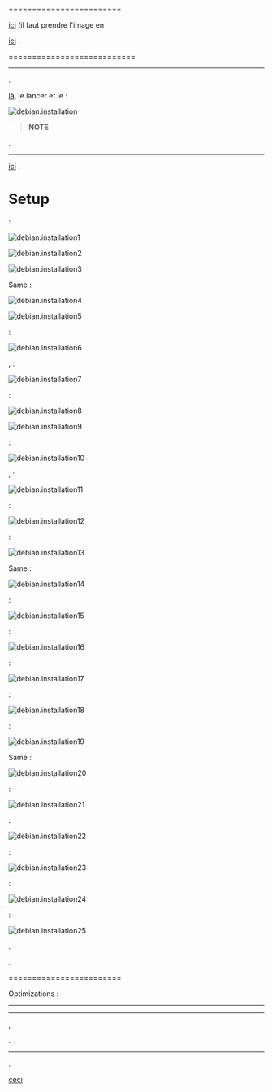 


 
========================



[ici](https://www.debian.org/CD/netinst) (il faut prendre l'image en

[ici](http://cdimage.debian.org/debian-cd/9.1.0/amd64/iso-cd/debian-9.1.0-amd64-netinst.iso)
.

 
===========================

 
------------------------



.


[là](http://rufus.akeo.ie/downloads/rufus-2.9.exe), le lancer et le
 :

![debian.installation](images/debian.installation.PNG)

> **NOTE**
>
> 
> 


.

 
----------




[ici](https://jeedom.github.io/documentation/howto/en_US/doc-howto-vmware.creer_une_vm.html)
.

Setup 
============

 :

![debian.installation1](images/debian.installation1.PNG)



![debian.installation2](images/debian.installation2.PNG)



![debian.installation3](images/debian.installation3.PNG)

Same :

![debian.installation4](images/debian.installation4.PNG)




![debian.installation5](images/debian.installation5.PNG)

 :

![debian.installation6](images/debian.installation6.PNG)

,
 :

![debian.installation7](images/debian.installation7.PNG)

 :

![debian.installation8](images/debian.installation8.PNG)




![debian.installation9](images/debian.installation9.PNG)

 :

![debian.installation10](images/debian.installation10.PNG)

,
 :

![debian.installation11](images/debian.installation11.PNG)

 :

![debian.installation12](images/debian.installation12.PNG)

 :

![debian.installation13](images/debian.installation13.PNG)

Same :

![debian.installation14](images/debian.installation14.PNG)

 :

![debian.installation15](images/debian.installation15.PNG)

 :

![debian.installation16](images/debian.installation16.PNG)

 :

![debian.installation17](images/debian.installation17.PNG)

 :

![debian.installation18](images/debian.installation18.PNG)

 :

![debian.installation19](images/debian.installation19.PNG)

Same :

![debian.installation20](images/debian.installation20.PNG)

 :

![debian.installation21](images/debian.installation21.PNG)




 :

![debian.installation22](images/debian.installation22.PNG)

 :

![debian.installation23](images/debian.installation23.PNG)

 :

![debian.installation24](images/debian.installation24.PNG)


 :

![debian.installation25](images/debian.installation25.PNG)

. 

.

 
========================


Optimizations :

 
-------------------

    

 
----------------

,


.

    

 
-----------------------------



.

    


[ceci](https://jeedom.github.io/documentation/installation/en_US/index#tocAnchor-1-27)
